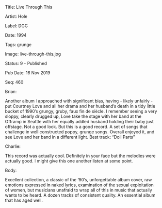 Title:  Live Through This

Artist: Hole

Label:  DGC

Date:   1994

Tags:   grunge

Image:  live-through-this.jpg

Status: 9 - Published

Pub Date: 16 Nov 2019

Seq:    460

Brian: 

Another album I approached with significant bias, having - likely unfairly - put Courtney Love and all her drama and her husband’s death in a tidy little bucket of 1990’s grungy, gruby, faux fin de siècle. I remember seeing a very sloppy, clearly drugged up, Love take the stage with her band at the Offramp in Seattle with her equally addled husband holding their baby just offstage. Not a good look. But this is a good record. A set of songs that challenge in well constructed poppy, grunge songs. Overall enjoyed it, and see Love and her band in a different light. Best track: “Doll Parts”


Charlie: 

This record was actually cool. Definitely in your face but the melodies were actually good. I might give this one another listen at some point. 


Body: 

Excellent collection, a classic of the ‘90’s, unforgettable album cover, raw emotions expressed in naked lyrics, examination of the sexual exploitation of women, but musicians unafraid to wrap all of this in music that actually wants to be heard. A dozen tracks of consistent quality. An essential album that has aged well. 


